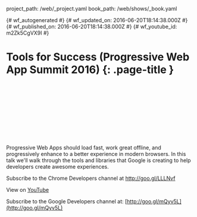 project_path: /web/_project.yaml
book_path: /web/shows/_book.yaml

{# wf_autogenerated #}
{# wf_updated_on: 2016-06-20T18:14:38.000Z #}
{# wf_published_on: 2016-06-20T18:14:38.000Z #}
{# wf_youtube_id: m2Zk5CgVX9I #}

# Tools for Success (Progressive Web App Summit 2016) {: .page-title }


<div class="video-wrapper">
  <iframe class="devsite-embedded-youtube-video" data-video-id="m2Zk5CgVX9I"
          data-autohide="1" data-showinfo="0" frameborder="0" allowfullscreen>
  </iframe>
</div>

Progressive Web Apps should load fast, work great offline, and progressively enhance to a better experience in modern browsers. In this talk we&#x27;ll walk through the tools and libraries that Google is creating to help developers create awesome experiences.

Subscribe to the Chrome Developers channel at http://goo.gl/LLLNvf

View on [YouTube](https://youtu.be/m2Zk5CgVX9I)

Subscribe to the Google Developers channel at: [http://goo.gl/mQyv5L](http://goo.gl/mQyv5L)
